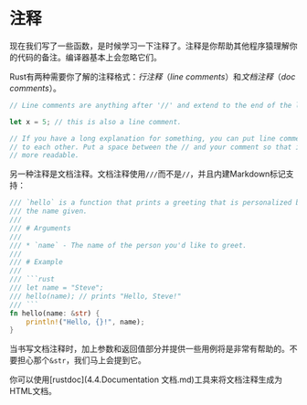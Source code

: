 # 注释

现在我们写了一些函数，是时候学习一下注释了。注释是你帮助其他程序猿理解你的代码的备注。编译器基本上会忽略它们。

Rust有两种需要你了解的注释格式：*行注释*（*line comments*）和*文档注释*（*doc comments*）。

```rust
// Line comments are anything after '//' and extend to the end of the line.

let x = 5; // this is also a line comment.

// If you have a long explanation for something, you can put line comments next
// to each other. Put a space between the // and your comment so that it's
// more readable.
```

另一种注释是文档注释。文档注释使用`///`而不是`//`，并且内建Markdown标记支持：

```rust
/// `hello` is a function that prints a greeting that is personalized based on
/// the name given.
///
/// # Arguments
///
/// * `name` - The name of the person you'd like to greet.
///
/// # Example
///
/// ```rust
/// let name = "Steve";
/// hello(name); // prints "Hello, Steve!"
/// ```
fn hello(name: &str) {
    println!("Hello, {}!", name);
}
```

当书写文档注释时，加上参数和返回值部分并提供一些用例将是非常有帮助的。不要担心那个`&str`，我们马上会提到它。

你可以使用[rustdoc](4.4.Documentation 文档.md)工具来将文档注释生成为HTML文档。
